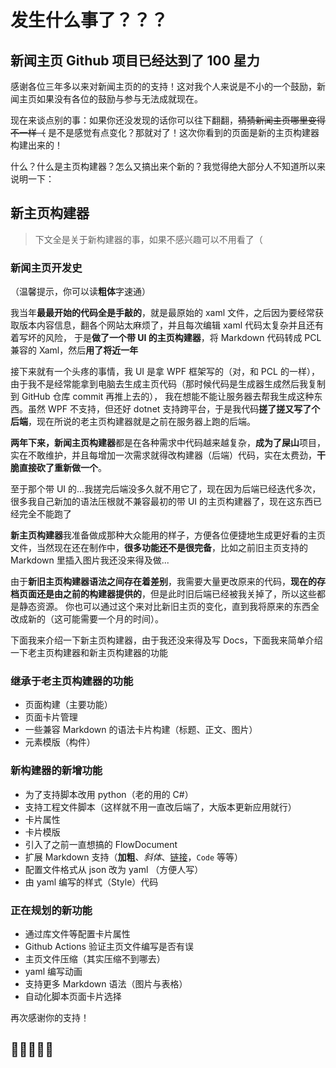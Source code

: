 # 发生什么事了？？？
## 新闻主页 Github 项目已经达到了 100 星力
感谢各位三年多以来对新闻主页的的支持！这对我个人来说是不小的一个鼓励，新闻主页如果没有各位的鼓励与参与无法成就现在。

现在来谈点别的事：如果你还没发现的话你可以往下翻翻，~~猜猜新闻主页哪里变得不一样（~~ 是不是感觉有点变化？那就对了！这次你看到的页面是新的主页构建器构建出来的！

什么？什么是主页构建器？怎么又搞出来个新的？我觉得绝大部分人不知道所以来说明一下：

## 新主页构建器

> 下文全是关于新构建器的事，如果不感兴趣可以不用看了（

### 新闻主页开发史

（温馨提示，你可以读**粗体**字速通）

我当年**最最开始的代码全是手敲的**，就是最原始的 xaml 文件，之后因为要经常获取版本内容信息，翻各个网站太麻烦了，并且每次编辑 xaml 代码太复杂并且还有着写坏的风险，
于是**做了一个带 UI 的主页构建器**，将 Markdown 代码转成 PCL 兼容的 Xaml，然后**用了将近一年**

接下来就有一个头疼的事情，我 UI 是拿 WPF 框架写的（对，和 PCL 的一样），由于我不是经常能拿到电脑去生成主页代码（那时候代码是生成器生成然后我复制到 GitHub 仓库 commit 再推上去的），
我在想能不能让服务器去帮我生成这种东西。虽然 WPF 不支持，但还好 dotnet 支持跨平台，于是我代码**搓了搓又写了个后端**，现在所说的老主页构建器就是之前在服务器上跑的后端。

**两年下来，新闻主页构建器**都是在各种需求中代码越来越复杂，**成为了屎山**项目，实在不敢维护，并且每增加一次需求就得改构建器（后端）代码，实在太费劲，**干脆直接砍了重新做一个**。

至于那个带 UI 的...我搓完后端没多久就不用它了，现在因为后端已经迭代多次，很多我自己新加的语法压根就不兼容最初的带 UI 的主页构建器了，现在这东西已经完全不能跑了

**新主页构建器**我准备做成那种大众能用的样子，方便各位便捷地生成更好看的主页文件，当然现在还在制作中，**很多功能还不是很完备**，比如之前旧主页支持的 Markdown 里插入图片我还没来得及做...

由于**新旧主页构建器语法之间存在着差别**，我需要大量更改原来的代码，**现在的存档页面还是由之前的构建器提供的**，但是此时旧后端已经被我关掉了，所以这些都是静态资源。
你也可以通过这个来对比新旧主页的变化，直到我将原来的东西全改成新的（这可能需要一个月的时间）。

下面我来介绍一下新主页构建器，由于我还没来得及写 Docs，下面我来简单介绍一下老主页构建器和新主页构建器的功能
### 继承于老主页构建器的功能
* 页面构建（主要功能）
* 页面卡片管理
* 一些兼容 Markdown 的语法卡片构建（标题、正文、图片）
* 元素模版（构件）
### 新构建器的新增功能
* 为了支持脚本改用 python（老的用的 C#）
* 支持工程文件脚本（这样就不用一直改后端了，大版本更新应用就行）
* 卡片属性
* 卡片模版
* 引入了之前一直想搞的 FlowDocument
* 扩展 Markdown 支持（**加粗**、*斜体*、[链接](https://news.bugjump.net)，`Code` 等等）
* 配置文件格式从 json 改为 yaml （方便人写）
* 由 yaml 编写的样式（Style）代码
### 正在规划的新功能
* 通过库文件等配置卡片属性
* Github Actions 验证主页文件编写是否有误
* 主页文件压缩（其实压缩不到哪去）
* yaml 编写动画
* 支持更多 Markdown 语法（图片与表格）
* 自动化脚本页面卡片选择

再次感谢你的支持！
## 🌹🌹🌹🌹🌹